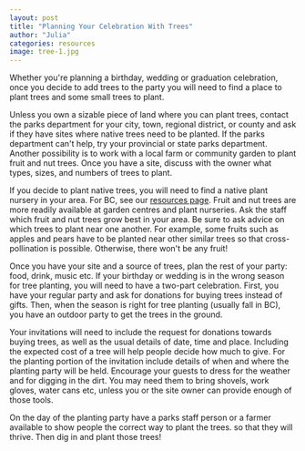 ```yaml
---
layout: post
title: "Planning Your Celebration With Trees"
author: "Julia"
categories: resources
image: tree-1.jpg
---
```


Whether you're planning a birthday, wedding or graduation celebration, once you decide to add trees to the party you will need to find a place to plant trees and some small trees to plant.

Unless you own a sizable  piece of land where you can plant trees, contact the parks department for your city, town, regional district, or county and ask if they have sites where native trees need to be planted.  If the parks department can't help, try your provincial or state parks department.  Another possibility is to work with a local farm or community garden to plant fruit and nut trees.  Once you have a site, discuss with the owner what types, sizes, and numbers of trees to plant.

If you decide to plant native trees, you will need to find a native plant nursery in your area.  For BC, see our [resources page](/plant-a-tree/resources/resources-for-british-columbia.html).  Fruit and nut trees are more readily available at garden centres and plant nurseries.  Ask the staff which fruit and nut trees grow best in your area.  Be sure to ask advice on which trees to plant near one another.  For example, some fruits such as apples and pears have to be planted near other similar trees so that cross-pollination is possible.   Otherwise, there won't be any fruit!

Once you have your site and a source of trees, plan the rest of your party: food, drink, music etc.  If your birthday or wedding is in the wrong season for tree planting, you will need to have a two-part celebration.    First, you have your regular party and ask for donations for buying trees instead of gifts.  Then, when the season is right for tree planting (usually fall in BC), you have an outdoor party to get the trees in the ground.

Your invitations will need to include the request for donations towards buying trees, as well as the usual details of date, time and place.  Including the expected cost of a tree will help people decide how much to give.  For the planting portion of the invitation include details of when and where the planting party will be held.  Encourage your guests to dress for the weather and for digging in the dirt.  You may need them to bring shovels, work gloves, water cans etc, unless you or the site owner can provide enough of those tools.

On the day of the planting party have a parks staff person or a farmer available to show people the correct way to plant the trees. so that they will thrive.   Then dig in and plant those trees!
